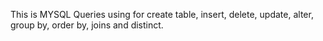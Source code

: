 This is MYSQL Queries using for create table, insert, delete, update, alter, group by, order by, joins and distinct.
